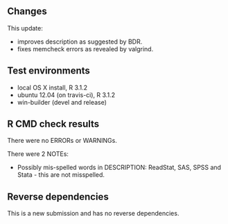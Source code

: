 ## Changes

This update:

* improves description as suggested by BDR.
* fixes memcheck errors as revealed by valgrind.

## Test environments
* local OS X install, R 3.1.2
* ubuntu 12.04 (on travis-ci), R 3.1.2
* win-builder (devel and release)

## R CMD check results
There were no ERRORs or WARNINGs. 

There were 2 NOTEs:

* Possibly mis-spelled words in DESCRIPTION:
  ReadStat, SAS, SPSS and Stata - this are not misspelled.

## Reverse dependencies
This is a new submission and has no reverse dependencies.
